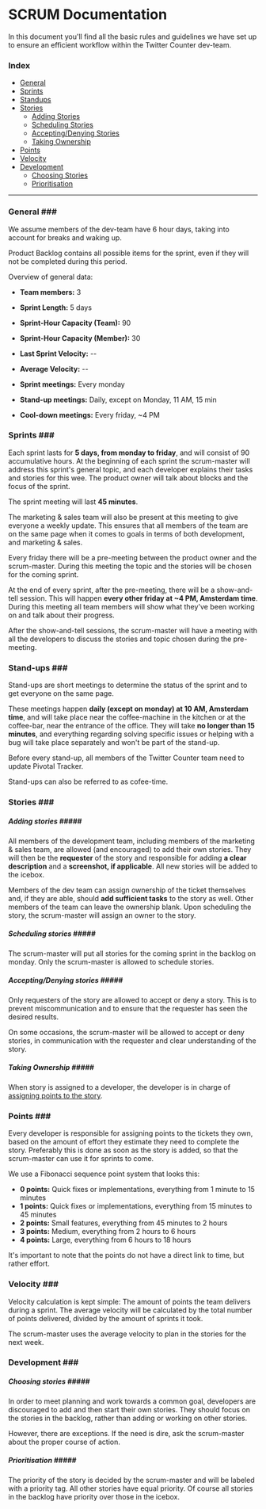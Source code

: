 # SCRUM Documentation #

In this document you'll find all the basic rules and guidelines we have set up to ensure an efficient workflow within the Twitter Counter dev-team.

### Index ###
* [General](#general)
* [Sprints](#sprints)
* [Standups](#standups)
* [Stories](#stories)
    * [Adding Stories](#addingstories)
    * [Scheduling Stories](#schedulingstories)
    * [Accepting/Denying Stories](#aodstories)
    * [Taking Ownership](#takingownership)
* [Points](#points)
* [Velocity](#velocity)
* [Development](#development)
	* [Choosing Stories](#choosingstories)
	* [Prioritisation](#prioritisation)

* * *

### General <a name="general"></a>###

We assume members of the dev-team have 6 hour days, taking into account for breaks and waking up.

Product Backlog contains all possible items for the sprint, even if they will not be completed during this period.

Overview of general data:

* __Team members:__ 3
* __Sprint Length:__ 5 days
* __Sprint-Hour Capacity (Team):__ 90
* __Sprint-Hour Capacity (Member):__ 30


* __Last Sprint Velocity:__ --
* __Average Velocity:__ --


* __Sprint meetings:__ Every monday
* __Stand-up meetings:__ Daily, except on Monday, 11 AM, 15 min
* __Cool-down meetings:__ Every friday, ~4 PM

### Sprints <a name="sprints"></a>###

Each sprint lasts for __5 days, from monday to friday__, and will consist of 90 accumulative hours.
At the beginning of each sprint the scrum-master will address this sprint's general topic, and each developer explains their tasks and stories for this wee.
The product owner will talk about blocks and the focus of the sprint.

The sprint meeting will last __45 minutes__.

The marketing & sales team will also be present at this meeting to give everyone a weekly update.
This ensures that all members of the team are on the same page when it comes to goals in terms of both development, and marketing & sales.

Every friday there will be a pre-meeting between the product owner and the scrum-master.
During this meeting the topic and the stories will be chosen for the coming sprint.

At the end of every sprint, after the pre-meeting, there will be a show-and-tell session. This will happen __every other friday at ~4 PM, Amsterdam time__.
During this meeting all team members will show what they've been working on and talk about their progress.

After the show-and-tell sessions, the scrum-master will have a meeting with all the developers to discuss the stories and topic chosen during the pre-meeting.

### Stand-ups <a name="standups"></a>###

Stand-ups are short meetings to determine the status of the sprint and to get everyone on the same page.

These meetings happen __daily (except on monday) at 10 AM, Amsterdam time__, and will take place near the coffee-machine in the kitchen or at the coffee-bar, near the entrance of the office.
They will take __no longer than 15 minutes__, and everything regarding solving specific issues or helping with a bug will take place separately and won't be part of the stand-up.

Before every stand-up, all members of the Twitter Counter team need to update Pivotal Tracker.

Stand-ups can also be referred to as cofee-time.

### Stories <a name="stories"></a>###

##### Adding stories <a name="addingstories"></a>#####
All members of the development team, including members of the marketing & sales team, are allowed (and encouraged) to add their own stories.
They will then be the __requester__ of the story and responsible for adding __a clear description__ and a __screenshot, if applicable__.
All new stories will be added to the icebox.

Members of the dev team can assign ownership of the ticket themselves and, if they are able, should __add sufficient tasks__ to the story as well.
Other members of the team can leave the ownership blank. Upon scheduling the story, the scrum-master will assign an owner to the story.

##### Scheduling stories <a name="schedulingstories"></a>#####
The scrum-master will put all stories for the coming sprint in the backlog on monday.
Only the scrum-master is allowed to schedule stories.

##### Accepting/Denying stories <a name="aodstories"></a>#####
Only requesters of the story are allowed to accept or deny a story.
This is to prevent miscommunication and to ensure that the requester has seen the desired results.

On some occasions, the scrum-master will be allowed to accept or deny stories, in communication with the requester and clear understanding of the story.

##### Taking Ownership <a name="takingownership"></a>#####
When story is assigned to a developer, the developer is in charge of [assigning points to the story](#points).

### Points <a name="points"></a>###

Every developer is responsible for assigning points to the tickets they own, based on the amount of effort they estimate they need to complete the story.
Preferably this is done as soon as the story is added, so that the scrum-master can use it for sprints to come.

We use a Fibonacci sequence point system that looks this:
* __0 points:__ Quick fixes or implementations, everything from 1 minute to 15 minutes
* __1 points:__ Quick fixes or implementations, everything from 15 minutes to 45 minutes
* __2 points:__ Small features, everything from 45 minutes to 2 hours
* __3 points:__ Medium, everything from 2 hours to 6 hours
* __4 points:__ Large, everything from 6 hours to 18 hours

It's important to note that the points do not have a direct link to time, but rather effort.

### Velocity <a name="velocity"></a>###

Velocity calculation is kept simple: The amount of points the team delivers during a sprint.
The average velocity will be calculated by the total number of points delivered, divided by the amount of sprints it took.

The scrum-master uses the average velocity to plan in the stories for the next week.

### Development <a name="development"></a>###

##### Choosing stories <a name="choosingstories"></a>#####
In order to meet planning and work towards a common goal, developers are discouraged to add and then start their own stories.
They should focus on the stories in the backlog, rather than adding or working on other stories.

However, there are exceptions. If the need is dire, ask the scrum-master about the proper course of action.

##### Prioritisation <a name="prioritisation"></a>#####
The priority of the story is decided by the scrum-master and will be labeled with a priority tag.
All other stories have equal priority. Of course all stories in the backlog have priority over those in the icebox.
